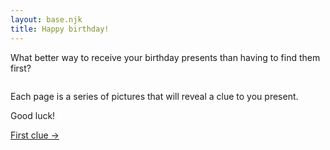 ```yaml
---
layout: base.njk
title: Happy birthday!
---
```


What better way to receive your birthday presents than having to find them first?  

<div class="face">
  <img src="/images/logo.png" class="logo" alt="">
</div>

Each page is a series of pictures that will reveal a clue to you present. 

Good luck!

<div class="page-navigation">

  [](/)

  <a href="/nggyu" class="clue-link">First clue →</a>

</div>
